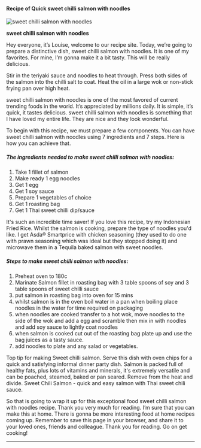             

#### Recipe of Quick sweet chilli salmon with noodles

![sweet chilli salmon with noodles](https://img-global.cpcdn.com/recipes/46199818/751x532cq70/sweet-chilli-salmon-with-noodles-recipe-main-photo.jpg)

**sweet chilli salmon with noodles**

Hey everyone, it’s Louise, welcome to our recipe site. Today, we’re going to prepare a distinctive dish, sweet chilli salmon with noodles. It is one of my favorites. For mine, I’m gonna make it a bit tasty. This will be really delicious.

Stir in the teriyaki sauce and noodles to heat through. Press both sides of the salmon into the chilli salt to coat. Heat the oil in a large wok or non-stick frying pan over high heat.

sweet chilli salmon with noodles is one of the most favored of current trending foods in the world. It’s appreciated by millions daily. It is simple, it’s quick, it tastes delicious. sweet chilli salmon with noodles is something that I have loved my entire life. They are nice and they look wonderful.

To begin with this recipe, we must prepare a few components. You can have sweet chilli salmon with noodles using 7 ingredients and 7 steps. Here is how you can achieve that.

##### The ingredients needed to make sweet chilli salmon with noodles:

1.  Take 1 fillet of salmon
2.  Make ready 1 egg noodles
3.  Get 1 egg
4.  Get 1 soy sauce
5.  Prepare 1 vegetables of choice
6.  Get 1 roasting bag
7.  Get 1 Thai sweet chilli dip/sauce

It's such an incredible time saver! If you love this recipe, try my Indonesian Fried Rice. Whilst the salmon is cooking, prepare the type of noodles you'd like. I get Asda® Smartprice with chicken seasoning (they used to do one with prawn seasoning which was ideal but they stopped doing it) and microwave them in a Tequila baked salmon with sweet noodles.

##### Steps to make sweet chilli salmon with noodles:

1.  Preheat oven to 180c
2.  Marinate Salmon fillet in roasting bag with 3 table spoons of soy and 3 table spoons of sweet chilli sauce
3.  put salmon in roasting bag into oven for 15 mins
4.  whilst salmon is in the oven boil water in a pan when boiling place noodles in the water for time required on packaging
5.  when noodles are cooked transfer to a hot wok, move noodles to the side of the wok and add a egg and scramble then mix in with noodles and add soy sauce to lightly coat noodles
6.  when salmon is cooked cut out of the roasting bag plate up and use the bag juices as a tasty sauce.
7.  add noodles to plate and any salad or vegetables.

Top tip for making Sweet chilli salmon. Serve this dish with oven chips for a quick and satisfying informal dinner party dish. Salmon is packed full of healthy fats, plus lots of vitamins and minerals, it's extremely versatile and can be poached, steamed, baked or pan seared. Remove from the heat and divide. Sweet Chili Salmon - quick and easy salmon with Thai sweet chili sauce.

So that is going to wrap it up for this exceptional food sweet chilli salmon with noodles recipe. Thank you very much for reading. I’m sure that you can make this at home. There is gonna be more interesting food at home recipes coming up. Remember to save this page in your browser, and share it to your loved ones, friends and colleague. Thank you for reading. Go on get cooking!

* * *